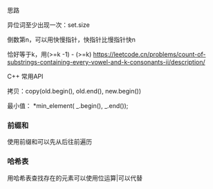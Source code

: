 思路

异位词至少出现一次：set.size

倒数第n，可以用快慢指针，快指针比慢指针快n

恰好等于k，用(>=k -1) - (>=k) https://leetcode.cn/problems/count-of-substrings-containing-every-vowel-and-k-consonants-ii/description/





C++ 常用API

拷贝：copy(old.begin(), old.end(), new.begin())

最小值： *min_element( _.begin(), _.end());

### 前缀和

使用前缀和可以先从后往前遍历

### 哈希表

用哈希表查找存在的元素可以使用位运算|可以代替

